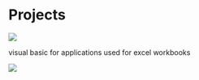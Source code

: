 # Projects

<img heigth=160px src="https://user-images.githubusercontent.com/96118395/175587956-c25c09c3-8371-4b7a-b841-34106bb77b67.png">

visual basic for applications used for excel workbooks

<img heigth=160px src="https://user-images.githubusercontent.com/96118395/175592205-ce1abbba-c122-4d5e-bce6-0e03f4c04253.png">


